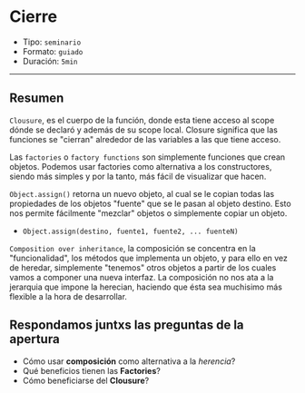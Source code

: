 # Cierre

* Tipo: `seminario`
* Formato: `guiado`
* Duración: `5min`

***

## Resumen

`Clousure`, es el cuerpo de la función, donde esta tiene acceso al scope dónde se declaró y además de su scope local. Closure significa que las funciones se "cierran" alrededor de las variables a las que tiene acceso.

Las `factories` o `factory functions` son simplemente funciones que crean objetos. Podemos usar factories como alternativa a los constructores, siendo más simples y por la tanto, más fácil de visualizar que hacen.

`Object.assign()` retorna un nuevo objeto, al cual se le copian todas las propiedades de los objetos "fuente" que se le pasan al objeto destino. Esto nos permite fácilmente "mezclar" objetos o simplemente copiar un objeto.

- `Object.assign(destino, fuente1, fuente2, ... fuenteN)`

`Composition over inheritance`, la composición se concentra en la "funcionalidad", los métodos que implementa un objeto, y para ello en vez de heredar, simplemente "tenemos" otros objetos a partir de los cuales vamos a componer una nueva interfaz. La composición no nos ata a la jerarquia que impone la herecian, haciendo que ésta sea muchisimo más flexible a la hora de desarrollar.


## Respondamos juntxs las preguntas de la apertura

* Cómo usar **composición** como alternativa a la _herencia_?
* Qué beneficios tienen las **Factories**?
* Cómo beneficiarse del **Clousure**?